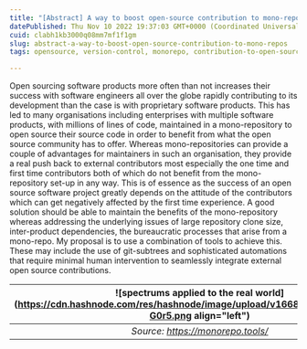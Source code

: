 ```yaml
---
title: "[Abstract] A way to boost open-source contribution to mono-repos"
datePublished: Thu Nov 10 2022 19:37:03 GMT+0000 (Coordinated Universal Time)
cuid: clabh1kb3000q08mm7mf1f1gm
slug: abstract-a-way-to-boost-open-source-contribution-to-mono-repos
tags: opensource, version-control, monorepo, contribution-to-open-source

---
```


Open sourcing software products more often than not increases their success with software engineers all over the globe rapidly contributing to its development than the case is with proprietary software products. This has led to many organisations including enterprises with multiple software products, with millions of lines of code, maintained in a mono-repository to open source their source code in order to benefit from what the open source community has to offer. Whereas mono-repositories can provide a couple of advantages for maintainers in such an organisation, they provide a real push back to external contributors most especially the one time and first time contributors both of which do not benefit from the mono-repository set-up in any way. This is of essence as the success of an open source software project greatly depends on the attitude of the contributors which can get negatively affected by the first time experience. A good solution should be able to maintain the benefits of the mono-repository whereas addressing the underlying issues of large repository clone size, inter-product dependencies, the bureaucratic processes that arise from a mono-repo. My proposal is to use a combination of tools to achieve this. These may include the use of git-subtrees and sophisticated automations that require minimal human intervention to seamlessly integrate external open source contributions.

| ![spectrums applied to the real world](https://cdn.hashnode.com/res/hashnode/image/upload/v1668108441365/hCqv-G0r5.png align="left") |
|:--------------------------------------------------------:| 
| *Source: https://monorepo.tools/* |
